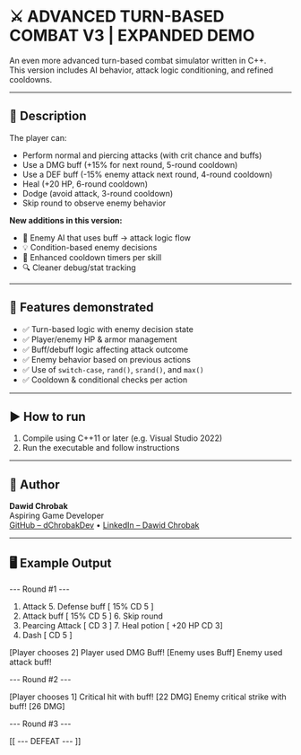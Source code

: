 # ⚔️ ADVANCED TURN-BASED COMBAT V3 | EXPANDED DEMO

An even more advanced turn-based combat simulator written in C++.  
This version includes AI behavior, attack logic conditioning, and refined cooldowns.

---

## 📜 Description

The player can:

- Perform normal and piercing attacks (with crit chance and buffs)
- Use a DMG buff (+15% for next round, 5-round cooldown)
- Use a DEF buff (-15% enemy attack next round, 4-round cooldown)
- Heal (+20 HP, 6-round cooldown)
- Dodge (avoid attack, 3-round cooldown)
- Skip round to observe enemy behavior

**New additions in this version:**

- 🧠 Enemy AI that uses buff → attack logic flow
- 💡 Condition-based enemy decisions
- 🔄 Enhanced cooldown timers per skill
- 🔍 Cleaner debug/stat tracking

---

## 🧪 Features demonstrated

- ✅ Turn-based logic with enemy decision state
- ✅ Player/enemy HP & armor management
- ✅ Buff/debuff logic affecting attack outcome
- ✅ Enemy behavior based on previous actions
- ✅ Use of `switch-case`, `rand()`, `srand()`, and `max()`
- ✅ Cooldown & conditional checks per action

---

## ▶️ How to run

1. Compile using C++11 or later (e.g. Visual Studio 2022)
2. Run the executable and follow instructions

---

## 👤 Author

**Dawid Chrobak**  
Aspiring Game Developer  
[GitHub – dChrobakDev](https://github.com/dChrobakDev) • [LinkedIn – Dawid Chrobak](https://www.linkedin.com/in/dawid-chrobak-9511a0373/)

---

## 🖥️ Example Output

--- Round #1 ---
1. Attack                         5. Defense buff [ 15% CD 5 ]
2. Attack buff [ 15% CD 5 ]       6. Skip round
3. Pearcing Attack  [ CD 3 ]      7. Heal potion [ +20 HP CD 3]
4. Dash [ CD 5 ]  

[Player chooses 2]
Player used DMG Buff!
[Enemy uses Buff]
Enemy used attack buff!

--- Round #2 ---

[Player chooses 1]
Critical hit with buff! [22 DMG]
Enemy critical strike with buff! [26 DMG]

--- Round #3 ---

[[ --- DEFEAT --- ]]

